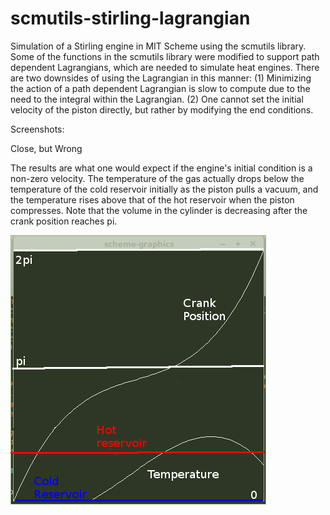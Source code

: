 # scmutils-stirling-lagrangian
Simulation of a Stirling engine in MIT Scheme using the scmutils library. Some of the functions in the scmutils library were modified to support path dependent Lagrangians, which are needed to simulate heat engines. There are two downsides of using the Lagrangian in this manner: (1) Minimizing the action of a path dependent Lagrangian is slow to compute due to the need to the integral within the Lagrangian. (2) One cannot set the initial velocity of the piston directly, but rather by modifying the end conditions.

Screenshots:

Close, but Wrong

The results are what one would expect if the engine's initial condition is a non-zero velocity. The temperature of the gas actually drops below the temperature of the cold reservoir initially as the piston pulls a vacuum, and the temperature rises above that of the hot reservoir when the piston compresses. Note that the volume in the cylinder is decreasing after the crank position reaches pi.

![alt text](https://github.com/jtmayer/scmutils-stirling-lagrangian/blob/main/close-but-wrong.png?raw=true)
